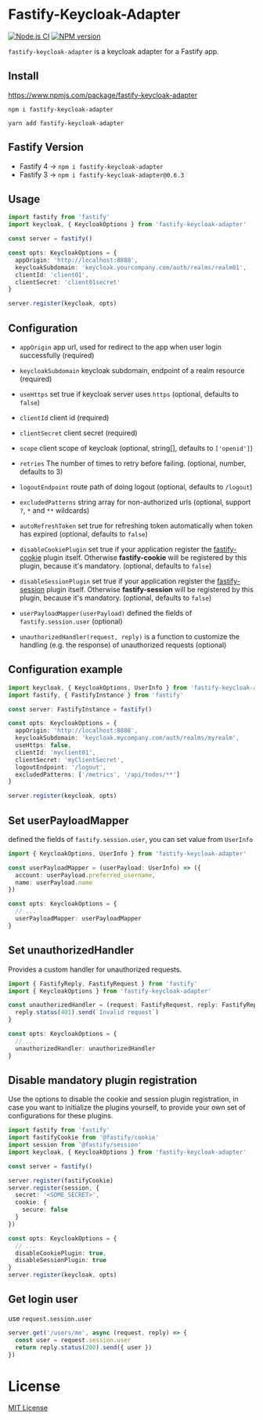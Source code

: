 # Fastify-Keycloak-Adapter

[![Node.js CI](https://github.com/yubinTW/fastify-keycloak-adapter/actions/workflows/node.js.yml/badge.svg)](https://github.com/yubinTW/fastify-keycloak-adapter/actions/workflows/node.js.yml)
[![NPM version](https://img.shields.io/npm/v/fastify-keycloak-adapter.svg?style=flat)](https://www.npmjs.com/package/fastify-keycloak-adapter)

`fastify-keycloak-adapter` is a keycloak adapter for a Fastify app.

## Install

https://www.npmjs.com/package/fastify-keycloak-adapter

```
npm i fastify-keycloak-adapter
```

```
yarn add fastify-keycloak-adapter
```

## Fastify Version

- Fastify 4 -> `npm i fastify-keycloak-adapter`
- Fastify 3 -> `npm i fastify-keycloak-adapter@0.6.3`

## Usage

```typescript
import fastify from 'fastify'
import keycloak, { KeycloakOptions } from 'fastify-keycloak-adapter'

const server = fastify()

const opts: KeycloakOptions = {
  appOrigin: 'http://localhost:8888',
  keycloakSubdomain: 'keycloak.yourcompany.com/auth/realms/realm01',
  clientId: 'client01',
  clientSecret: 'client01secret'
}

server.register(keycloak, opts)
```

## Configuration

- `appOrigin` app url, used for redirect to the app when user login successfully (required)

- `keycloakSubdomain` keycloak subdomain, endpoint of a realm resource (required)

- `useHttps` set true if keycloak server uses `https` (optional, defaults to `false`)

- `clientId` client id (required)

- `clientSecret` client secret (required)

- `scope` client scope of keycloak (optional, string[], defaults to `['openid']`)

- `retries` The number of times to retry before failing. (optional, number, defaults to 3)

- `logoutEndpoint` route path of doing logout (optional, defaults to `/logout`)

- `excludedPatterns` string array for non-authorized urls (optional, support `?`, `*` and `**` wildcards)

- `autoRefreshToken` set true for refreshing token automatically when token has expired (optional, defaults to `false`)

- `disableCookiePlugin` set true if your application register the [fastify-cookie](https://github.com/fastify/fastify-cookie) plugin itself. Otherwise **fastify-cookie** will be registered by this plugin, because it's mandatory. (optional, defaults to `false`)

- `disableSessionPlugin` set true if your application register the [fastify-session](https://github.com/fastify/fastify-session) plugin itself. Otherwise **fastify-session** will be registered by this plugin, because it's mandatory. (optional, defaults to `false`)

- `userPayloadMapper(userPayload)` defined the fields of `fastify.session.user` (optional)

- `unauthorizedHandler(request, reply)` is a function to customize the handling (e.g. the response) of unauthorized requests (optional)

## Configuration example

```typescript
import keycloak, { KeycloakOptions, UserInfo } from 'fastify-keycloak-adapter'
import fastify, { FastifyInstance } from 'fastify'

const server: FastifyInstance = fastify()

const opts: KeycloakOptions = {
  appOrigin: 'http://localhost:8888',
  keycloakSubdomain: 'keycloak.mycompany.com/auth/realms/myrealm',
  useHttps: false,
  clientId: 'myclient01',
  clientSecret: 'myClientSecret',
  logoutEndpoint: '/logout',
  excludedPatterns: ['/metrics', '/api/todos/**']
}

server.register(keycloak, opts)
```

## Set userPayloadMapper

defined the fields of `fastify.session.user`, you can set value from `UserInfo`

```typescript
import { KeycloakOptions, UserInfo } from 'fastify-keycloak-adapter'

const userPayloadMapper = (userPayload: UserInfo) => ({
  account: userPayload.preferred_username,
  name: userPayload.name
})

const opts: KeycloakOptions = {
  // ...
  userPayloadMapper: userPayloadMapper
}
```

## Set unauthorizedHandler

Provides a custom handler for unauthorized requests.

```typescript
import { FastifyReply, FastifyRequest } from 'fastify'
import { KeycloakOptions } from 'fastify-keycloak-adapter'

const unauthorizedHandler = (request: FastifyRequest, reply: FastifyReply) => {
  reply.status(401).send(`Invalid request`)
}

const opts: KeycloakOptions = {
  // ...
  unauthorizedHandler: unauthorizedHandler
}
```

## Disable mandatory plugin registration

Use the options to disable the cookie and session plugin registration, in case you want to initialize the plugins yourself, to provide your own set of configurations for these plugins.

```typescript
import fastify from 'fastify'
import fastifyCookie from '@fastify/cookie'
import session from '@fastify/session'
import keycloak, { KeycloakOptions } from 'fastify-keycloak-adapter'

const server = fastify()

server.register(fastifyCookie)
server.register(session, {
  secret: '<SOME_SECRET>',
  cookie: {
    secure: false
  }
})

const opts: KeycloakOptions = {
  // ...
  disableCookiePlugin: true,
  disableSessionPlugin: true
}
server.register(keycloak, opts)
```

## Get login user

use `request.session.user`

```typescript
server.get('/users/me', async (request, reply) => {
  const user = request.session.user
  return reply.status(200).send({ user })
})
```

# License

[MIT License](LICENSE)
